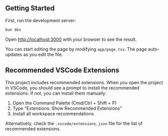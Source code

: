 ## Getting Started

First, run the development server:

```bash
bun dev
```

Open [http://localhost:3000](http://localhost:3000) with your browser to see the result.

You can start editing the page by modifying `app/page.tsx`. The page auto-updates as you edit the file.

## Recommended VSCode Extensions

This project includes recommended extensions. When you open the project in VSCode, you should see a prompt to install the recommended extensions. If not, you can install them manually:

1. Open the Command Palette (Cmd/Ctrl + Shift + P)
2. Type "Extensions: Show Recommended Extensions"
3. Install all workspace recommendations

Alternatively, check the `.vscode/extensions.json` file for the list of recommended extensions.
